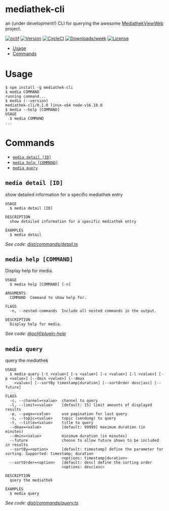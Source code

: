 mediathek-cli
=================

an (under development!) CLI for querying the awesome [MediathekViewWeb](https://github.com/mediathekview/mediathekviewweb) project.

[![oclif](https://img.shields.io/badge/cli-oclif-brightgreen.svg)](https://oclif.io)
[![Version](https://img.shields.io/npm/v/oclif-hello-world.svg)](https://npmjs.org/package/oclif-hello-world)
[![CircleCI](https://circleci.com/gh/oclif/hello-world/tree/main.svg?style=shield)](https://circleci.com/gh/oclif/hello-world/tree/main)
[![Downloads/week](https://img.shields.io/npm/dw/oclif-hello-world.svg)](https://npmjs.org/package/oclif-hello-world)
[![License](https://img.shields.io/npm/l/oclif-hello-world.svg)](https://github.com/oclif/hello-world/blob/main/package.json)

<!-- toc -->
* [Usage](#usage)
* [Commands](#commands)
<!-- tocstop -->
# Usage
<!-- usage -->
```sh-session
$ npm install -g mediathek-cli
$ media COMMAND
running command...
$ media (--version)
mediathek-cli/0.1.0 linux-x64 node-v16.10.0
$ media --help [COMMAND]
USAGE
  $ media COMMAND
...
```
<!-- usagestop -->
# Commands
<!-- commands -->
* [`media detail [ID]`](#media-detail-id)
* [`media help [COMMAND]`](#media-help-command)
* [`media query`](#media-query)

## `media detail [ID]`

show detailed information for a specific mediathek entry

```
USAGE
  $ media detail [ID]

DESCRIPTION
  show detailed information for a specific mediathek entry

EXAMPLES
  $ media detail
```

_See code: [dist/commands/detail.ts](https://github.com/maxboettinger/mediathek-cli/blob/v0.1.0/dist/commands/detail.ts)_

## `media help [COMMAND]`

Display help for media.

```
USAGE
  $ media help [COMMAND] [-n]

ARGUMENTS
  COMMAND  Command to show help for.

FLAGS
  -n, --nested-commands  Include all nested commands in the output.

DESCRIPTION
  Display help for media.
```

_See code: [@oclif/plugin-help](https://github.com/oclif/plugin-help/blob/v5.1.12/src/commands/help.ts)_

## `media query`

query the mediathek

```
USAGE
  $ media query [-t <value>] [-s <value>] [-c <value>] [-l <value>] [-p <value>] [--dmin <value>] [--dmax
    <value>] [--sortBy timestamp|duration] [--sortOrder desc|asc] [--future]

FLAGS
  -c, --channel=<value>  channel to query
  -l, --limit=<value>    [default: 15] limit amounts of displayed results
  -p, --page=<value>     use pagination for last query
  -s, --topic=<value>    topic (sendung) to query
  -t, --title=<value>    title to query
  --dmax=<value>         [default: 99999] maximum duration (in minutes)
  --dmin=<value>         minimum duration (in minutes)
  --future               choose to allow future shows to be included in results
  --sortBy=<option>      [default: timestamp] define the parameter for sorting. Supported: timestamp; duration
                         <options: timestamp|duration>
  --sortOrder=<option>   [default: desc] define the sorting order
                         <options: desc|asc>

DESCRIPTION
  query the mediathek

EXAMPLES
  $ media query
```

_See code: [dist/commands/query.ts](https://github.com/maxboettinger/mediathek-cli/blob/v0.1.0/dist/commands/query.ts)_
<!-- commandsstop -->
